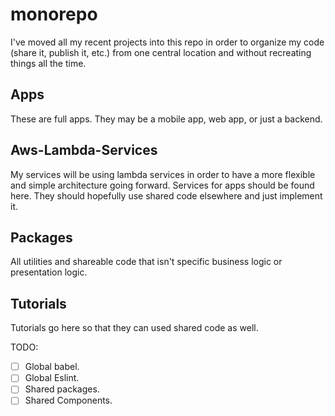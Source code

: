 # monorepo

I've moved all my recent projects into this repo in order to organize my code (share it, publish it, etc.) from one central location and without recreating things all the time.

## Apps

These are full apps. They may be a mobile app, web app, or just a backend.

## Aws-Lambda-Services

My services will be using lambda services in order to have a more flexible and simple architecture going forward. Services for apps should be found here. They should hopefully use shared code elsewhere and just implement it.

## Packages

All utilities and shareable code that isn't specific business logic or presentation logic.

## Tutorials

Tutorials go here so that they can used shared code as well.

TODO:

- [ ] Global babel.
- [ ] Global Eslint.
- [ ] Shared packages.
- [ ] Shared Components.
